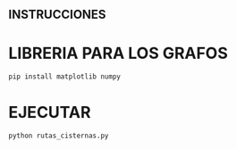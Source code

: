 ## INSTRUCCIONES 
# LIBRERIA PARA LOS GRAFOS
```
pip install matplotlib numpy
```

# EJECUTAR
```
python rutas_cisternas.py
```
